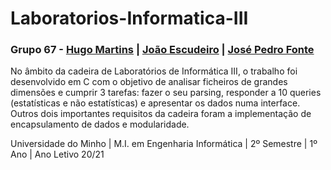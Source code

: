 # Laboratorios-Informatica-III

### Grupo 67 - [Hugo Martins](https://github.com/hugomartins22) | [João Escudeiro](https://github.com/jbtescudeiro16)  |  [José Pedro Fonte](https://github.com/josef8) 

No âmbito da cadeira de Laboratórios de Informática III, o trabalho foi desenvolvido em C com o objetivo de analisar ficheiros de grandes dimensões e cumprir 3 tarefas: fazer o seu parsing, responder a 10 queries (estatísticas e não estatísticas) e apresentar os dados numa interface. Outros dois importantes requisitos da cadeira foram a implementação de encapsulamento de dados e modularidade. 

Universidade do Minho | M.I. em Engenharia Informática | 2º Semestre | 1º Ano | Ano Letivo 20/21
